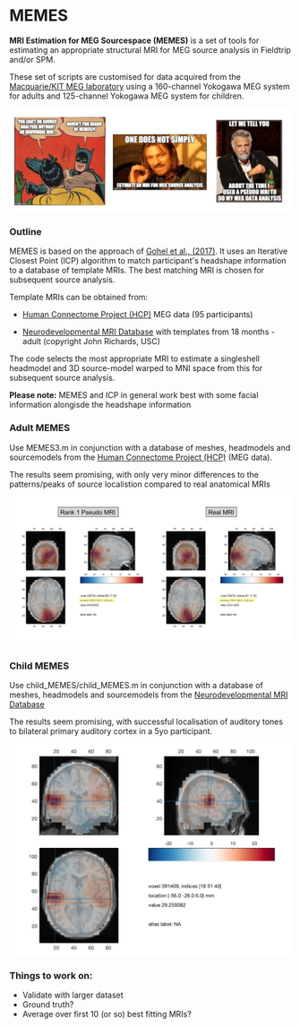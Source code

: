 # MEMES
**MRI Estimation for MEG Sourcespace (MEMES)** is a set of tools for estimating an appropriate structural MRI for MEG source analysis in Fieldtrip and/or SPM.

These set of scripts are customised for data acquired from the [Macquarie/KIT MEG laboratory](https://www.mq.edu.au/research/research-centres-groups-and-facilities/healthy-people/facilities/meg) using a 160-channel Yokogawa MEG system for adults and 125-channel Yokogawa MEG system for children.

![MEMES](./actual_memes/3memes.png)

### Outline

MEMES is based on the approach of [Gohel et al., (2017)](https://www.frontiersin.org/articles/10.3389/fninf.2017.00050/full). It uses an Iterative Closest Point (ICP) algorithm to match participant's headshape information to a database of template MRIs. The best matching MRI is chosen for subsequent source analysis.

Template MRIs can be obtained from:
- [Human Connectome Project (HCP)](https://db.humanconnectome.org) MEG data (95 participants)

- [Neurodevelopmental MRI Database](http://jerlab.psych.sc.edu/NeurodevelopmentalMRIDatabase/) with templates from 18 months - adult (copyright John Richards, USC)

The code selects the most appropriate MRI to estimate a singleshell headmodel and 3D source-model warped to MNI space from this for subsequent source analysis.

**Please note:** MEMES and ICP in general work best with some facial information alongisde the headshape information


### Adult MEMES

Use MEMES3.m in conjunction with a database of meshes, headmodels and sourcemodels from the [Human Connectome Project (HCP)](https://db.humanconnectome.org) (MEG data).

The results seem promising, with only very minor differences to the patterns/peaks of source localistion compared to real anatomical MRIs

![Results](./test_MEMES/results_1.png)

### Child MEMES

Use child_MEMES/child_MEMES.m in conjunction with a database of meshes, headmodels and sourcemodels from the [Neurodevelopmental MRI Database](http://jerlab.psych.sc.edu/NeurodevelopmentalMRIDatabase/)

The results seem promising, with successful localisation of auditory tones to bilateral primary auditory cortex in a 5yo participant.

![Results](./test_MEMES/results_child.png)

### Things to work on:

- Validate with larger dataset
- Ground truth?
- Average over first 10 (or so) best fitting MRIs?
